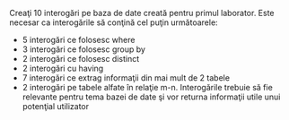 Creaţi 10 interogări pe baza de date creată pentru primul laborator. Este necesar
ca interogările să conţină cel puţin următoarele:
 - 5 interogări ce folosesc where
 - 3 interogări ce folosesc group by
 - 2 interogări ce folosesc distinct
 - 2 interogări cu having
 - 7 interogări ce extrag informaţii din mai mult de 2 tabele
 - 2 interogări pe tabele alfate în relaţie m-n.
Interogările trebuie să fie relevante pentru tema bazei de date şi vor returna
informaţii utile unui potenţial utilizator
